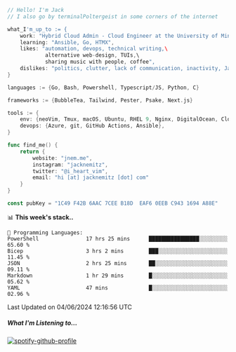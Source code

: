 ```go
// Hello! I'm Jack
// I also go by terminalPoltergeist in some corners of the internet

what_I'm_up_to := {
    work: "Hybrid Cloud Admin - Cloud Engineer at the University of Minnesota",
    learning: "Ansible, Go, HTMX",
    likes: "automation, devops, technical writing,\
            alternative web-design, TUIs,\
            sharing music with people, coffee",
    dislikes: "politics, clutter, lack of communication, inactivity, Java",
}

languages := {Go, Bash, Powershell, Typescript/JS, Python, C}

frameworks := {BubbleTea, Tailwind, Pester, Psake, Next.js}

tools := {
    env: {neoVim, Tmux, macOS, Ubuntu, RHEL 9, Nginx, DigitalOcean, Cloudflare},
    devops: {Azure, git, GitHub Actions, Ansible},
}

func find_me() {
    return {
        website: "jnem.me",
        instagram: "jacknemitz",
        twitter: "@i_heart_vim",
        email: "hi [at] jacknemitz [dot] com"
    }
}

const pubKey = "1C49 F42B 6AAC 7CEE B18D  EAF6 0EEB C943 1694 A88E"
```

<!--START_SECTION:waka-->
📊 **This week's stack..** 

```text
💬 Programming Languages: 
PowerShell               17 hrs 25 mins      ████████████████░░░░░░░░░   65.60 % 
Bicep                    3 hrs 2 mins        ███░░░░░░░░░░░░░░░░░░░░░░   11.45 % 
JSON                     2 hrs 25 mins       ██░░░░░░░░░░░░░░░░░░░░░░░   09.11 % 
Markdown                 1 hr 29 mins        █░░░░░░░░░░░░░░░░░░░░░░░░   05.62 % 
YAML                     47 mins             █░░░░░░░░░░░░░░░░░░░░░░░░   02.96 % 
```


 Last Updated on 04/06/2024 12:16:56 UTC
<!--END_SECTION:waka-->

##### What I'm Listening to...

[![spotify-github-profile](https://spotify-github-profile.vercel.app/api/view?uid=jack.nemitz&cover_image=true&show_offline=true&bar_color=53b14f&bar_color_cover=false&background_color=121212FF)](https://spotify-github-profile.vercel.app/api/view?uid=jack.nemitz&redirect=true)
